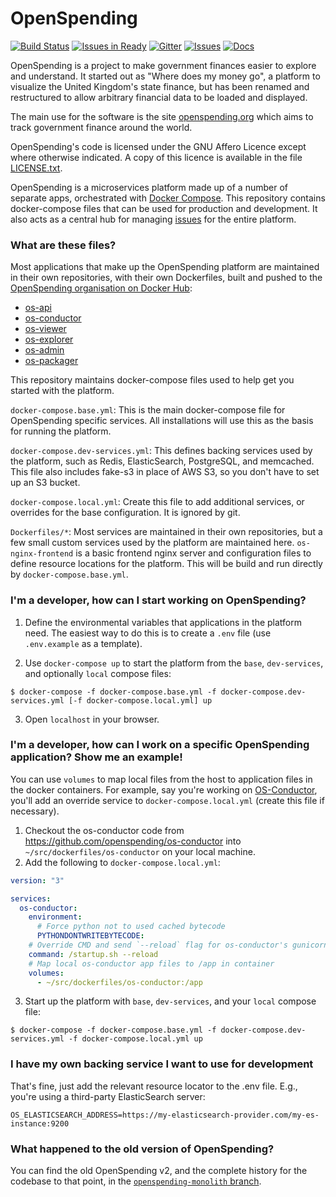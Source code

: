 # OpenSpending

[![Build Status](https://travis-ci.org/openspending/openspending.svg?branch=master)](https://travis-ci.org/openspending/openspending)
[![Issues in Ready](https://badge.waffle.io/openspending/openspending.png?label=ready&title=Ready)](https://waffle.io/openspending/openspending)
[![Gitter](https://img.shields.io/gitter/room/openspending/chat.svg)](https://gitter.im/openspending/chat)
[![Issues](https://img.shields.io/badge/issue-tracker-orange.svg)](https://github.com/openspending/openspending/issues)
[![Docs](https://img.shields.io/badge/docs-latest-blue.svg)](http://docs.openspending.org/en/latest/developers/platform/)

OpenSpending is a project to make government finances easier to explore and understand. It started out as "Where does my money go", a platform to visualize the United Kingdom's state finance, but has been renamed and restructured to allow arbitrary financial data to be loaded and displayed. 

The main use for the software is the site [openspending.org](http://openspending.org) which aims to track government finance around the world.

OpenSpending's code is licensed under the GNU Affero Licence except where otherwise indicated. A copy of this licence is available in the file [LICENSE.txt](LICENSE.txt).

OpenSpending is a microservices platform made up of a number of separate apps, orchestrated with [Docker Compose](https://docs.docker.com/compose/). This repository contains docker-compose files that can be used for production and development. It also acts as a central hub for managing [issues](https://github.com/openspending/openspending/issues) for the entire platform.

### What are these files?

Most applications that make up the OpenSpending platform are maintained in their own repositories, with their own Dockerfiles, built and pushed to the [OpenSpending organisation on Docker Hub](https://hub.docker.com/r/openspending):

- [os-api](https://github.com/openspending/os-api)
- [os-conductor](https://github.com/openspending/os-conductor)
- [os-viewer](https://github.com/openspending/os-viewer)
- [os-explorer](https://github.com/openspending/os-explorer)
- [os-admin](https://github.com/openspending/os-admin)
- [os-packager](https://github.com/openspending/os-packager)

This repository maintains docker-compose files used to help get you started with the platform.

`docker-compose.base.yml`: This is the main docker-compose file for OpenSpending specific services. All installations will use this as the basis for running the platform.

`docker-compose.dev-services.yml`: This defines backing services used by the platform, such as Redis, ElasticSearch, PostgreSQL, and memcached. This file also includes fake-s3 in place of AWS S3, so you don't have to set up an S3 bucket.

`docker-compose.local.yml`: Create this file to add additional services, or overrides for the base configuration. It is ignored by git.

`Dockerfiles/*`: Most services are maintained in their own repositories, but a few small custom services used by the platform are maintained here. `os-nginx-frontend` is a basic frontend nginx server and configuration files to define resource locations for the platform. This will be build and run directly by `docker-compose.base.yml`.

### I'm a developer, how can I start working on OpenSpending?

1. Define the environmental variables that applications in the platform need. The easiest way to do this is to create a `.env` file (use `.env.example` as a template).

2. Use `docker-compose up` to start the platform from the `base`, `dev-services`, and optionally `local` compose files:

`$ docker-compose -f docker-compose.base.yml -f docker-compose.dev-services.yml [-f docker-compose.local.yml] up`

3. Open `localhost` in your browser.

### I'm a developer, how can I work on a specific OpenSpending application? Show me an example!

You can use `volumes` to map local files from the host to application files in the docker containers. For example, say you're working on [OS-Conductor](https://github.com/openspending/os-conductor), you'll add an override service to `docker-compose.local.yml` (create this file if necessary).

1. Checkout the os-conductor code from https://github.com/openspending/os-conductor into `~/src/dockerfiles/os-conductor` on your local machine.
2. Add the following to `docker-compose.local.yml`:

```yml
version: "3"

services:
  os-conductor:
    environment:
      # Force python not to used cached bytecode
      PYTHONDONTWRITEBYTECODE:
    # Override CMD and send `--reload` flag for os-conductor's gunicorn server
    command: /startup.sh --reload
    # Map local os-conductor app files to /app in container
    volumes:
      - ~/src/dockerfiles/os-conductor:/app
```

3. Start up the platform with `base`, `dev-services`, and your `local` compose file:

`$ docker-compose -f docker-compose.base.yml -f docker-compose.dev-services.yml -f docker-compose.local.yml up`

### I have my own backing service I want to use for development

That's fine, just add the relevant resource locator to the .env file. E.g., you're using a third-party ElasticSearch server:

`OS_ELASTICSEARCH_ADDRESS=https://my-elasticsearch-provider.com/my-es-instance:9200`

### What happened to the old version of OpenSpending?

You can find the old OpenSpending v2, and the complete history for the codebase to that point, in the [`openspending-monolith` branch](https://github.com/openspending/openspending/tree/openspending-monolith).

